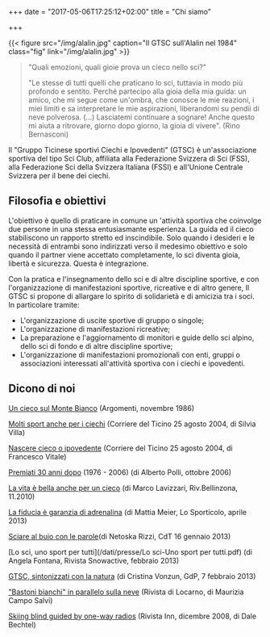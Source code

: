 +++
date = "2017-05-06T17:25:12+02:00"
title = "Chi siamo"

+++

{{< figure src="/img/alalin.jpg" caption="Il GTSC sull'Alalin nel 1984" class="fig" link="/img/alalin.jpg" >}}

> "Quali emozioni, quali gioie prova un cieco nello sci?"
>
> "Le stesse di tutti quelli che praticano lo sci, tuttavia in modo più profondo e sentito. Perché partecipo alla gioia della mia guida: un amico, che mi segue come un'ombra, che conosce le mie reazioni, i miei limiti e sa interpretare le mie aspirazioni, liberandomi su pendii di neve polverosa. (…) Lasciatemi continuare a sognare! Anche questo mi aiuta a ritrovare, giorno dopo giorno, la gioia di vivere". (Rino Bernasconi)

Il "Gruppo Ticinese sportivi Ciechi e Ipovedenti" (GTSC) è un'associazione sportiva del tipo Sci Club, affiliata alla Federazione Svizzera di Sci (FSS), alla Federazione Sci della Svizzera Italiana (FSSI) e all'Unione Centrale Svizzera per il bene dei ciechi.


Filosofia e obiettivi
----------------------

L'obiettivo è quello di praticare in comune un 'attività sportiva che coinvolge due persone in una stessa entusiasmante esperienza. La guida ed il cieco stabiliscono un rapporto stretto ed inscindibile. Solo quando i desideri e le necessità di entrambi sono indirizzati verso il medesimo obiettivo e solo quando il partner viene accettato completamente, lo sci diventa gioia, libertà e sicurezza. Questa è integrazione.

Con la pratica e l'insegnamento dello sci e di altre discipline sportive, e con l'organizzazione di manifestazioni sportive, ricreative e di altro genere, Il GTSC si propone di allargare lo spirito di solidarietà e di amicizia tra i soci. In particolare tramite:

- L'organizzazione di uscite sportive di gruppo o singole;
- L'organizzazione di manifestazioni ricreative;
- La preparazione e l'aggiornamento di monitori e guide dello sci alpino, dello sci di fondo e di altre discipline sportive;
- L'organizzazione di manifestazioni promozionali con enti, gruppi o associazioni interessati all'attività sportiva con i ciechi e ipovedenti.


Dicono di noi
--------------

[Un cieco sul Monte Bianco](/dati/presse/Montebianco-1986.pdf) (Argomenti, novembre 1986)

[Molti sport anche per i ciechi](/dati/presse/molti_sport_anche.txt) (Corriere del Ticino 25 agosto 2004, di Silvia Villa)

[Nascere cieco o ipovedente](/dati/presse/nascere_ciechi_o_ipo.txt) (Corriere del Ticino 25 agosto 2004, di Francesco Vitale)

[Premiati 30 anni dopo](/dati/presse/premiati_30_anni_dopo.txt) (1976 - 2006) (di Alberto Polli, ottobre 2006)

[La vita è bella anche per un cieco](/dati/presse/Lavizzari-Rivista-Bellinzona-1.jpg) (di Marco Lavizzari, Riv.Bellinzona, 11.2010)

[La fiducia è garanzia di adrenalina](/dati/presse/La-fiducia-garanzia-adrenalina.pdf) (di Mattia Meier, Lo Sporticolo, aprile 2013)

[Sciare al buio con le parole](/dati/presse/Sciare-al-buio-con-le-parole.pdf)(di Netoska Rizzi, CdT 16 gennaio 2013)

[Lo sci, uno sport per tutti](/dati/presse/Lo sci-Uno sport per tutti.pdf) (di Angela Fontana, Rivista Snowactive, febbraio 2013)

[GTSC, sintonizzati con la natura](/dati/presse/GdP-2013-02-07_23_spo.pdf) (di Cristina Vonzun, GdP, 7 febbraio 2013)

["Bastoni bianchi" in parallelo sulla neve](/dati/presse/sciatoriciechi.pdf) (Rivista di Locarno, di Maurizia Campo Salvi)

[Skiing blind guided by one-way radios](/dati/presse/Inn-S-Moritz-09.jpg) (Rivista Inn, dicembre 2008, di Dale Bechtel)
